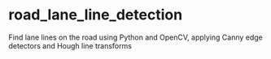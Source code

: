 # road_lane_line_detection
Find lane lines on the road using Python and OpenCV, applying Canny edge detectors and Hough line transforms
